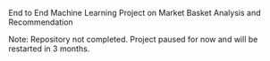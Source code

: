 End to End Machine Learning Project on Market Basket Analysis and Recommendation

Note: Repository not completed. Project paused for now and will be restarted in 3 months.
